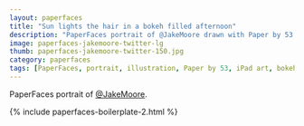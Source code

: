 ```yaml
---
layout: paperfaces
title: "Sun lights the hair in a bokeh filled afternoon"
description: "PaperFaces portrait of @JakeMoore drawn with Paper by 53 on an iPad."
image: paperfaces-jakemoore-twitter-lg
thumb: paperfaces-jakemoore-twitter-150.jpg
category: paperfaces
tags: [PaperFaces, portrait, illustration, Paper by 53, iPad art, bokeh]
---
```


PaperFaces portrait of [@JakeMoore](http://twitter.com/JakeMoore).

{% include paperfaces-boilerplate-2.html %}